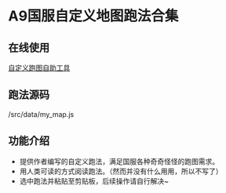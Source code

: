 # A9国服自定义地图跑法合集

## 在线使用

[自定义跑图自助工具](https://a9.walterbright.cc/ts/)

## 跑法源码

/src/data/my_map.js

## 功能介绍

+ 提供作者编写的自定义跑法，满足国服各种奇奇怪怪的跑图需求。
+ 用人类可读的方式阅读跑法。（然而并没有什么用用，所以不写了）
+ 选中跑法并粘贴至剪贴板，后续操作请自行解决~
